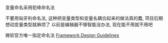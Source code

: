 变量命名采用驼峰命名法

不要用匈牙利命名法,
这种把变量类型和变量名耦合起来的做法真的蠢, 项目后期想动变量类型就麻烦了
以前是编辑器不够智能没办法, 现在能不用就不用吧

微软官方唯一指定命名法
[Framework Design Guidelines](https://docs.microsoft.com/en-us/dotnet/standard/design-guidelines/)
